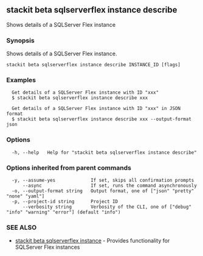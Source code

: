 ## stackit beta sqlserverflex instance describe

Shows details  of a SQLServer Flex instance

### Synopsis

Shows details  of a SQLServer Flex instance.

```
stackit beta sqlserverflex instance describe INSTANCE_ID [flags]
```

### Examples

```
  Get details of a SQLServer Flex instance with ID "xxx"
  $ stackit beta sqlserverflex instance describe xxx

  Get details of a SQLServer Flex instance with ID "xxx" in JSON format
  $ stackit beta sqlserverflex instance describe xxx --output-format json
```

### Options

```
  -h, --help   Help for "stackit beta sqlserverflex instance describe"
```

### Options inherited from parent commands

```
  -y, --assume-yes             If set, skips all confirmation prompts
      --async                  If set, runs the command asynchronously
  -o, --output-format string   Output format, one of ["json" "pretty" "none" "yaml"]
  -p, --project-id string      Project ID
      --verbosity string       Verbosity of the CLI, one of ["debug" "info" "warning" "error"] (default "info")
```

### SEE ALSO

* [stackit beta sqlserverflex instance](./stackit_beta_sqlserverflex_instance.md)	 - Provides functionality for SQLServer Flex instances

